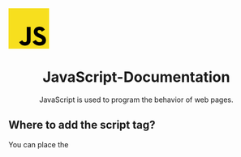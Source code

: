  <a href="https://github.com/saloneebhavsar/JavaScript-Documentation">
    <img src="logo.png" alt="Logo" width="80" height="80" align="center">
 </a>
<h1 align="center">JavaScript-Documentation</h1>
<p align="center">
  JavaScript is used to program the behavior of web pages.
</p>


## Where to add the script tag?

You can place the <script> tags, containing your JavaScript, anywhere within your web page, but it is normally recommended that you should keep it within the <head> tags.
The best practice to is to keep the scripts in the external files as shown below:
  
### External JavaScript
```
<script src="myScript.js"></script>

```
## Code structure
### Statements
Statements are syntax constructs and commands that perform actions.
```
alert('Hello');
alert('World');
```
### Semicolons
Although Semicolons are optional in javascript but is is best practice to always put it between statements even if they are separated by newlines.

### Comments
Comments are used to explain the code or prevent the execution of certain code while testing. Also they are used to make the code more readable.
-- One-line comments 
```
// This comment occupies a line of its own
```
-- Multiline comments
```
/* An example with two messages.
This is a multiline comment.
*/
```
## Variables

Variables are containers for storing data values.
In order to create a variable in JavaScript one can use the following three keywords:
### let
Let is used to store a variable and is scope specific unlike var.
```
let message = 'Hello!';
```
### const
const – is like let, but the value of the variable can’t be changed.
```
const myId = '17BIT002';
```
### var
The var variables belong to the global scope when you define them outside a function.
```
var _firstName = "Salonee";
```
There are two limitations on variable names in JavaScript:
- The name must contain only letters, digits, or the symbols $ and _.
- The first character must not be a digit.

## Datatypes

### Number
Numbers can be written with or without decimals:
```
var x2 = 34;
```

### String
A string (or a text string) is a series of characters like "Salonee Bhavsar". Strings are written with quotes. You can use single or double quotes:
```
var carName1 = "Volvo XC60";
```
### Boolean
Booleans can only have two values: true or false.
```
let nameFieldChecked = true; // yes, name field is checked
let ageFieldChecked = false;
```
### Null
```
var myVar = null;
```
### Undefined
```
var car;    // Value is undefined, type is undefined
```
### Arrays
Arrays are written with square brackets.In it items are separated by commas.
```
var colors = ["White", "Black", "Pink"];
```

### Object
Objects are written with curly braces {}.Their properties are written as name:value pairs, separated by commas.
```
var person = {firstName:"John", lastName:"Doe", age:50, eyeColor:"blue"};
```
## Popup Boxes
### Alert Box
Alert box is useful for alerting your users to something important. When a JavaScript alert box is triggered, a small box will pop up with the text that you wasnt to display. When an alert box pops up, the user will have to click "OK" to proceed.
```
window.alert("sometext");
```
### Confirm Box
A confirm box is often used if you want the user to verify or accept something.When a confirm box pops up with a specified message, the user will have to click either "OK" or "Cancel" to proceed.If the user clicks "OK", the box returns true. If the user clicks "Cancel", the box returns false.
```
window.confirm("sometext");
```
### Prompt Box
A prompt box is often used if you want the user to input a value before entering a page. When a prompt box pops up, the user will have to click either "OK" or "Cancel" to proceed after entering an input value.If the user clicks "OK" the box returns the input value. If the user clicks "Cancel" the box returns null.

```
window.prompt("sometext","defaultText");
```
## Basic operators, maths
### Addition +
The addition operator (+) adds numbers:
```
var z = 2 + 3;
```
### Subtraction -
The subtaction operator (-) subtracts one number from another:
```
var z = 7 - 3;
```
### Multiplication *
The multiplication operator (*) multiplies numbers:
```
var z = 2 * 3;
```
### Division /
The division operator (+) divides numbers:
```
var z = 100 / 3;
```
### Remainder %
The remainder operator (%) gives remainder of the integer division:
```
var z = 100 % 3;
```
### Exponentiation **
The exponentiation operator (**) results of raising the first operand to the power of the second operand.:
```
var z = 2 ** 3;
```





















